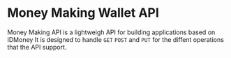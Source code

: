 # Money Making Wallet API
Money Making API is a lightweigh API for building applications based on IDMoney
It is designed to handle `GET` `POST` and `PUT` for the diffent operations that the API support.
